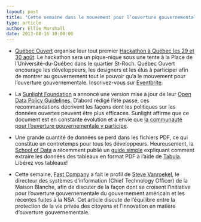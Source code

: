 ```yaml
---
layout: post
title: "Cette semaine dans le mouvement pour l’ouverture gouvernementale..."
type: article
author: Ellie Marshall
date: 2013-08-16 10:00:00
---
```

- [Québec Ouvert](http://www.quebecouvert.org) organise leur tout premier [Hackathon à Québec les 29 et 30 août](http://quebecouvert.org/article/post/hackathon-pique-nique-numerique). Le hackathon sera un pique-nique sous une tente à la Place de l’Université-du-Québec dans le quartier St-Roch. Québec Ouvert encourage les développeurs, les designers et les élus à participer afin de montrer au gouvernement tout le pouvoir qu’a le mouvement pour l’ouverture gouvernementale. Inscrivez-vous sur [Eventbrite](http://hackathon-pique-nique-numerique.eventbrite.com/).

- La [Sunlight Foundation](http://www.sunlightfoundation.org) a annoncé une version mise à jour de leur [Open Data Policy Guidelines](http://sunlightfoundation.com/opendataguidelines/). D’abord rédigé l’été passé, ces recommandations décrivent les façons dont les politiques sur les données ouvertes peuvent être plus efficaces. Sunlight affirme que ce document est en constante évolution et a envie que [la communauté pour l’ouverture gouvernementale y participe](http://sunlightfoundation.com/blog/2013/08/12/announcing-the-open-data-policy-guidelines-version-2-0/).

- Une grande quantité de données se perd dans les fichiers PDF, ce qui constitue un contretemps pour tous les développeurs. Heureusement, la [School of Data](http://schoolofdata.org/) a récemment publié un [guide simple](http://schoolofdata.org/handbook/recipes/extracting-data-from-pdf-with-tabula/) expliquant comment extraire les données des tableaux en format PDF à l’aide de [Tabula](http://jazzido.github.io/tabula/). Libérez vos tableaux!

- Cette semaine, [Fast Company](http://www.fastcompany.com/3015361/can-the-white-house-really-walk-the-line-between-open-data-and-nsa) a fait le profil de [Steve Vanroekel](https://cio.gov/author/steven-vanroekel/), le directeur des systèmes d’information (Chief Technology Officer) de la Maison Blanche, afin de discuter de la façon dont se croisent l’initiative pour l’ouverture gouvernementale du gouvernement américain et les récentes fuites à la NSA. Cet article discute de l’équilibre entre la protection de la vie privée des citoyens et l’innovation en matière d’ouverture gouvernementale.